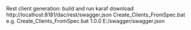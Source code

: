 Rest client generation:
build and run karaf
download http://localhost:8181/dac/rest/swagger.json
Create_Clients_FromSpec.bat <version> <path to swagger.json> e.g. Create_Clients_FromSpec.bat 1.0.0 E:/swagger/swagger.json